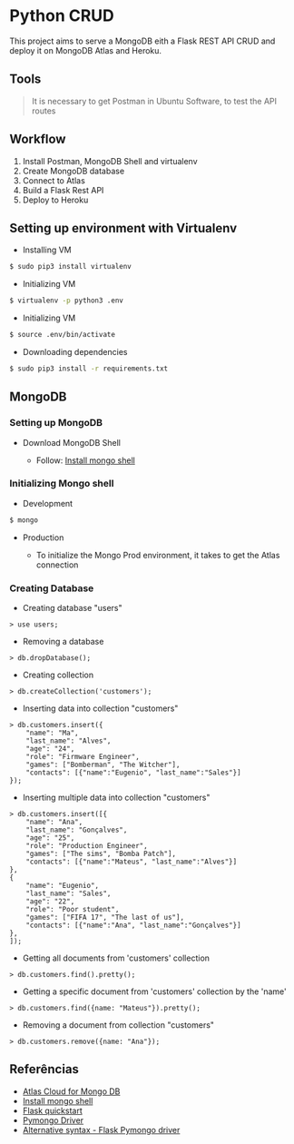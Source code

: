 # Python CRUD

This project aims to serve a MongoDB eith a Flask REST API CRUD and deploy it on MongoDB Atlas and Heroku.

## Tools

> It is necessary to get Postman in Ubuntu Software, to test the API routes

## Workflow

1. Install Postman, MongoDB Shell and virtualenv
2. Create MongoDB database
3. Connect to Atlas
4. Build a Flask Rest API
5. Deploy to Heroku

## Setting up environment with Virtualenv

* Installing VM

```bash
$ sudo pip3 install virtualenv
```
* Initializing VM

```bash
$ virtualenv -p python3 .env
```

* Initializing VM

```bash
$ source .env/bin/activate
```

* Downloading dependencies

```bash
$ sudo pip3 install -r requirements.txt
```


## MongoDB

### Setting up MongoDB

* Download MongoDB Shell

    * Follow: <a href="https://docs.mongodb.com/manual/tutorial/install-mongodb-on-ubuntu-tarball/">Install mongo shell</a>

### Initializing Mongo shell

* Development

```bash
$ mongo
```

* Production

    * To initialize the Mongo Prod environment, it takes to get the Atlas connection


### Creating Database

* Creating database "users"

```mongodb
> use users;
```

* Removing a database

```mongodb
> db.dropDatabase();
```

* Creating collection

```mongodb
> db.createCollection('customers');
```

* Inserting data into collection "customers"

```mongodb
> db.customers.insert({
    "name": "Ma",
    "last_name": "Alves",
    "age": "24",
    "role": "Firmware Engineer",    
    "games": ["Bomberman", "The Witcher"],
    "contacts": [{"name":"Eugenio", "last_name":"Sales"}] 
});
```

* Inserting multiple data into collection "customers"

```mongodb
> db.customers.insert([{
    "name": "Ana",
    "last_name": "Gonçalves",
    "age": "25",
    "role": "Production Engineer",    
    "games": ["The sims", "Bomba Patch"],
    "contacts": [{"name":"Mateus", "last_name":"Alves"}] 
},
{
    "name": "Eugenio",
    "last_name": "Sales",
    "age": "22",
    "role": "Poor student",    
    "games": ["FIFA 17", "The last of us"],
    "contacts": [{"name":"Ana", "last_name":"Gonçalves"}] 
},
]);
```

* Getting all documents from 'customers' collection

```mongodb
> db.customers.find().pretty();
```

* Getting a specific document from 'customers' collection by the 'name'

```mongodb
> db.customers.find({name: "Mateus"}).pretty();
```

* Removing a document from collection "customers"

```mongodb
> db.customers.remove({name: "Ana"});
```

## Referências

* <a href="https://www.mongodb.com/cloud/atlas">Atlas Cloud for Mongo DB</a>
* <a href="https://docs.mongodb.com/manual/tutorial/install-mongodb-on-ubuntu-tarball/">Install mongo shell</a>
* <a href="https://flask.palletsprojects.com/en/1.1.x/quickstart/#">Flask quickstart</a>
* <a href="https://www.w3schools.com/python/python_mongodb_getstarted.asp">Pymongo Driver</a>
* <a href="https://flask-pymongo.readthedocs.io/en/latest/">Alternative syntax - Flask Pymongo driver</a>